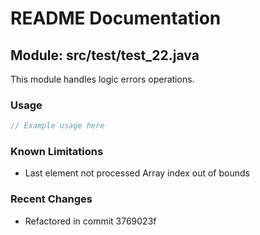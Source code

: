 # README Documentation

## Module: src/test/test_22.java

This module handles logic errors operations.

### Usage

```java
// Example usage here
```

### Known Limitations

- Last element not processed Array index out of bounds

### Recent Changes

- Refactored in commit 3769023f

